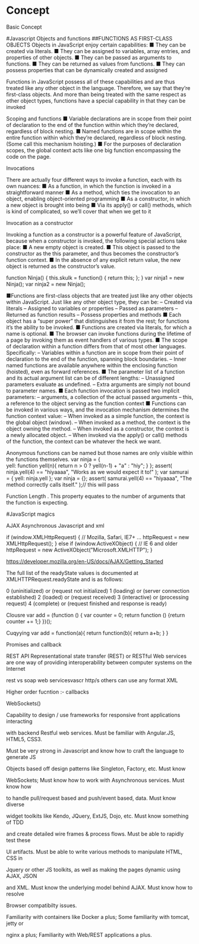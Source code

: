 # Concept
Basic Concept


#Javascript Objects and functions
##FUNCTIONS AS FIRST-CLASS OBJECTS
Objects in JavaScript enjoy certain capabilities:
■ They can be created via literals.
■ They can be assigned to variables, array entries, and properties of other objects.
■ They can be passed as arguments to functions.
■ They can be returned as values from functions.
■ They can possess properties that can be dynamically created and assigned

Functions in JavaScript possess all of these capabilities and are thus treated like any
other object in the language. Therefore, we say that they’re first-class objects.
And more than being treated with the same respect as other object types, functions
have a special capability in that they can be invoked



Scoping and functions
■ Variable declarations are in scope from their point of declaration to the end of
the function within which they’re declared, regardless of block nesting.
■ Named functions are in scope within the entire function within which they’re
declared, regardless of block nesting. (Some call this mechanism hoisting.)
■ For the purposes of declaration scopes, the global context acts like one big
function encompassing the code on the page.

 Invocations

There are actually four different ways to invoke a function, each with its
own nuances:
■ As a function, in which the function is invoked in a straightforward manner
■ As a method, which ties the invocation to an object, enabling object-oriented
programming
■ As a constructor, in which a new object is brought into being
■ Via its apply() or call() methods, which is kind of complicated, so we’ll cover
that when we get to it


Invocation as a constructor

Invoking a function as a constructor is a powerful feature of JavaScript, because when
a constructor is invoked, the following special actions take place:
■ A new empty object is created.
■ This object is passed to the constructor as the this parameter, and thus
becomes the constructor’s function context.
■ In the absence of any explicit return value, the new object is returned as the
constructor’s value.

function Ninja() {
this.skulk = function() { return this; };
}
var ninja1 = new Ninja();
var ninja2 = new Ninja();


■Functions are first-class objects that are treated just like any other objects within
JavaScript. Just like any other object type, they can be:
– Created via literals
– Assigned to variables or properties
– Passed as parameters
– Returned as function results
– Possess properties and methods
■ Each object has a “super power” that distinguishes it from the rest; for functions
it’s the ability to be invoked.
■ Functions are created via literals, for which a name is optional.
■ The browser can invoke functions during the lifetime of a page by invoking
them as event handlers of various types.
■ The scope of declaration within a function differs from that of most other languages.
Specifically:
– Variables within a function are in scope from their point of declaration to
the end of the function, spanning block boundaries.
– Inner named functions are available anywhere within the enclosing function
(hoisted), even as forward references.
■ The parameter list of a function and its actual argument list can be of different
lengths:
– Unassigned parameters evaluate as undefined.
– Extra arguments are simply not bound to parameter names.
■ Each function invocation is passed two implicit parameters:
– arguments, a collection of the actual passed arguments
– this, a reference to the object serving as the function context
■ Functions can be invoked in various ways, and the invocation mechanism determines
the function context value:
– When invoked as a simple function, the context is the global object (window).
– When invoked as a method, the context is the object owning the method.
– When invoked as a constructor, the context is a newly allocated object.
– When invoked via the apply() or call() methods of the function, the context
can be whatever the heck we want.

Anonymous functions can be named but those names are only visible within the functions themselves.
var ninja = {  
yell: function yell(n){    return n > 0 ? yell(n-1) + "a" : "hiy";  }
 }; 
assert( ninja.yell(4) == "hiyaaaa",  "Works as we would expect it to!" );
var samurai = { yell: ninja.yell };
 var ninja = {};
 assert( samurai.yell(4) == "hiyaaaa",  "The method correctly calls itself." );// this will pass 


Function Length
. This property equates to the number of arguments that the function is expecting. 


#JavaScript magics





AJAX Asynchronous  Javascript and xml  

if (window.XMLHttpRequest) { // Mozilla, Safari, IE7+ ...
    httpRequest = new XMLHttpRequest();
} else if (window.ActiveXObject) { // IE 6 and older
    httpRequest = new ActiveXObject("Microsoft.XMLHTTP");
}

https://developer.mozilla.org/en-US/docs/AJAX/Getting_Started


The full list of the readyState values is documented at XMLHTTPRequest.readyState and is as follows:

0 (uninitialized) or (request not initialized)
1 (loading) or (server connection established)
2 (loaded) or (request received)
3 (interactive) or (processing request)
4 (complete) or (request finished and response is ready)




Clousre
var add = (function () {
    var counter = 0;
    return function () {return counter += 1;}
})();

Cuqyying 
var add = function(a){
	return function(b){
	return a+b;
	}
}


Promises and callback



REST API 
Representational state transfer (REST) or RESTful Web services are one way of providing interoperability between computer systems on the Internet


rest vs soap web servicesvascr
http/s   others
can use any format     XML  



Higher order fucntion :- callbacks



WebSockets()







Capability to design / use frameworks for responsive front applications interacting

with backend Restful web services. Must be familiar with Angular.JS, HTML5, CSS3.

Must be very strong in Javascript and know how to craft the language to generate JS

Objects based off design patterns like Singleton, Factory, etc. Must know

WebSockets; Must know how to work with Asynchronous services. Must know how

to handle pull/request based and push/event based, data. Must know diverse

widget toolkits like Kendo, JQuery, ExtJS, Dojo, etc. Must know something of TDD

and create detailed wire frames &amp; process flows. Must be able to rapidly test these

UI artifacts. Must be able to write various methods to manipulate HTML, CSS in

Jquery or other JS toolkits, as well as making the pages dynamic using AJAX, JSON

and XML. Must know the underlying model behind AJAX. Must know how to resolve

Browser compatibilty issues.

Familiarity with containers like Docker a plus; Some familiarity with tomcat, jetty or

nginx a plus; Familiarity with Web/REST applications a plus.


